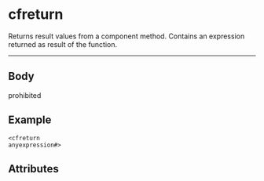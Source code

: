 # cfreturn


Returns result values from a component method. Contains an expression returned as result of the function.

---
## Body
prohibited

## Example
```
<cfreturn
anyexpression#>
```
## Attributes
